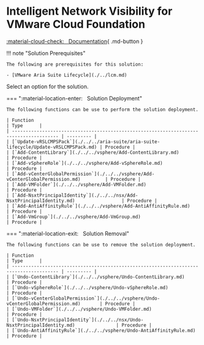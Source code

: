 # Intelligent Network Visibility for VMware Cloud Foundation

[:material-cloud-check: &nbsp; Documentation][solution]{ .md-button }

!!! note "Solution Prerequisites"

    The following are prerequisites for this solution:

    - [VMware Aria Suite Lifecycle](./../lcm.md)

Select an option for the solution.

=== ":material-location-enter: &nbsp; Solution Deployment"

    The following functions can be use to perform the solution deployment.

    | Function                                                                                | Type      |
    | --------------------------------------------------------------------------------------- | --------- |
    | [`Update-vRSLCMPSPack`](./../../aria-suite/aria-suite-lifecycle/Update-vRSLCMPSPack.md) | Procedure |
    | [`Add-ContentLibrary`](./../../vsphere/Add-ContentLibrary.md)                           | Procedure |
    | [`Add-vSphereRole`](./../../vsphere/Add-vSphereRole.md)                                 | Procedure |
    | [`Add-vCenterGlobalPermission`](./../../vsphere/Add-vCenterGlobalPermission.md)         | Procedure |
    | [`Add-VMFolder`](./../../vsphere/Add-VMFolder.md)                                       | Procedure |
    | [`Add-NsxtPrincipalIdentity`](./../../nsx/Add-NsxtPrincipalIdentity.md)                 | Procedure |
    | [`Add-AntiAffinityRule`](./../../vsphere/Add-AntiAffinityRule.md)                       | Procedure |
    | [`Add-VmGroup`](./../../vsphere/Add-VmGroup.md)                                         | Procedure |

=== ":material-location-exit: &nbsp; Solution Removal"

    The following functions can be use to remove the solution deployment.

    | Function                                                                                | Type      |
    | --------------------------------------------------------------------------------------- | --------- |
    | [`Undo-ContentLibrary`](./../../vsphere/Undo-ContentLibrary.md)                         | Procedure |
    | [`Undo-vSphereRole`](./../../vsphere/Undo-vSphereRole.md)                               | Procedure |
    | [`Undo-vCenterGlobalPermission`](./../../vsphere/Undo-vCenterGlobalPermission.md)       | Procedure |
    | [`Undo-VMFolder`](./../../vsphere/Undo-VMFolder.md)                                     | Procedure |
    | [`Undo-NsxtPrincipalIdentity`](./../../nsx/Undo-NsxtPrincipalIdentity.md)               | Procedure |
    | [`Undo-AntiAffinityRule`](./../../vsphere/Undo-AntiAffinityRule.md)                     | Procedure |

[solution]: https://docs.vmware.com/en/VMware-Cloud-Foundation/services/vcf-cloud-based-network-visibility-v1/GUID-2C1C697A-A959-4C87-827F-616C66F4482A.html
